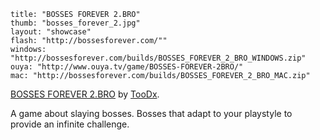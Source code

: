 ```
title: "BOSSES FOREVER 2.BRO"
thumb: "bosses_forever_2.jpg"
layout: "showcase"
flash: "http://bossesforever.com/""
windows: "http://bossesforever.com/builds/BOSSES_FOREVER_2_BRO_WINDOWS.zip"
ouya: "http://www.ouya.tv/game/BOSSES-FOREVER-2BRO/"
mac: "http://bossesforever.com/builds/BOSSES_FOREVER_2_BRO_MAC.zip"
```

[BOSSES FOREVER 2.BRO](http://bossesforever.com/) by [TooDx](https://twitter.com/Too_DX).

A game about slaying bosses. Bosses that adapt to your playstyle to provide an infinite challenge.